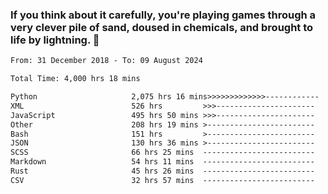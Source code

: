 ### If you think about it carefully, you're playing games through a very clever pile of sand, doused in chemicals, and brought to life by lightning.  👋


<!--START_SECTION:waka-->

```txt
From: 31 December 2018 - To: 09 August 2024

Total Time: 4,000 hrs 18 mins

Python                     2,075 hrs 16 mins>>>>>>>>>>>>>------------   51.88 %
XML                        526 hrs         >>>----------------------   13.15 %
JavaScript                 495 hrs 50 mins >>>----------------------   12.40 %
Other                      208 hrs 19 mins >------------------------   05.21 %
Bash                       151 hrs         >------------------------   03.78 %
JSON                       130 hrs 36 mins >------------------------   03.27 %
SCSS                       66 hrs 25 mins  -------------------------   01.66 %
Markdown                   54 hrs 11 mins  -------------------------   01.35 %
Rust                       45 hrs 26 mins  -------------------------   01.14 %
CSV                        32 hrs 57 mins  -------------------------   00.82 %
```

<!--END_SECTION:waka-->

